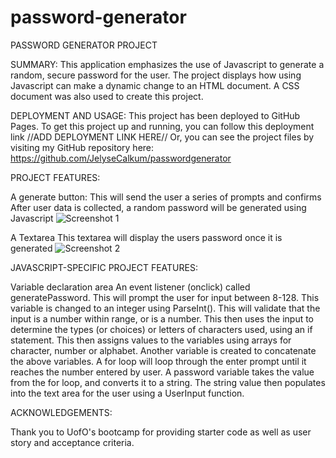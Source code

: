 # password-generator
PASSWORD GENERATOR PROJECT


SUMMARY:
This application emphasizes the use of Javascript to generate a random, secure password for the user. The project displays how using Javascript can make a dynamic 
change to an HTML document. A CSS document was also used to create this project.


DEPLOYMENT AND USAGE:
This project has been deployed to GitHub Pages. To get this project up and running, you can follow this deployment link //ADD DEPLOYMENT LINK HERE//
Or, you can see the project files by visiting my GitHub repository here: https://github.com/JelyseCalkum/passwordgenerator 



PROJECT FEATURES:

A generate button:
This will send the user a series of prompts and confirms
After user data is collected, a random password will be generated using Javascript
![Screenshot 1](https://user-images.githubusercontent.com/115381607/200198750-ea33f52e-b9b5-471f-b6f4-bfa20c14e907.png)


A Textarea
This textarea will display the users password once it is generated
![Screenshot 2](https://user-images.githubusercontent.com/115381607/200198795-03a25928-a201-463b-a975-b4040a09b0ff.png)




JAVASCRIPT-SPECIFIC PROJECT FEATURES:

Variable declaration area
An event listener (onclick) called generatePassword.
This will prompt the user for input between 8-128.
This variable is changed to an integer using ParseInt().
This will validate that the input is a number within range, or is a number.
This then uses the input to determine the types (or choices) or letters of characters used, using an if statement.
This then assigns values to the variables using arrays for character, number or alphabet.
Another variable is created to concatenate the above variables.
A for loop will loop through the enter prompt until it reaches the number entered by user.
A password variable takes the value from the for loop, and converts it to a string.
The string value then populates into the text area for the user using a UserInput function.


ACKNOWLEDGEMENTS:

Thank you to UofO's bootcamp for providing starter code as well as 
user story and acceptance criteria.
